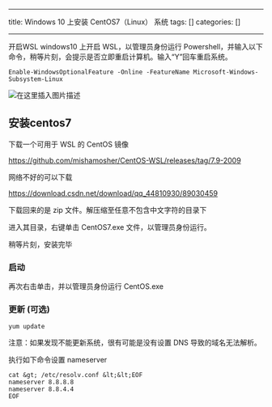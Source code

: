 
--- 
title:  Windows 10 上安装 CentOS7（Linux） 系统 
tags: []
categories: [] 

---
开启WSL windows10 上开启 WSL，以管理员身份运行 Powershell，并输入以下命令，稍等片刻，会提示是否立即重启计算机。输入“Y”回车重启系统。

```
Enable-WindowsOptionalFeature -Online -FeatureName Microsoft-Windows-Subsystem-Linux

```

<img src="https://img-blog.csdnimg.cn/direct/326e0bc4f45b4887bbb8a20b65889858.png" alt="在这里插入图片描述">

## 安装centos7

下载一个可用于 WSL 的 CentOS 镜像

https://github.com/mishamosher/CentOS-WSL/releases/tag/7.9-2009

网络不好的可以下载

https://download.csdn.net/download/qq_44810930/89030459

下载回来的是 zip 文件。解压缩至任意不包含中文字符的目录下

进入其目录，右键单击 CentOS7.exe 文件，以管理员身份运行。

稍等片刻，安装完毕

### 启动

再次右击单击，并以管理员身份运行 CentOS.exe

### 更新 (可选)

```
yum update

```

注意：如果发现不能更新系统，很有可能是没有设置 DNS 导致的域名无法解析。

执行如下命令设置 nameserver

```
cat &gt; /etc/resolv.conf &lt;&lt;EOF
nameserver 8.8.8.8
nameserver 8.8.4.4
EOF

```
